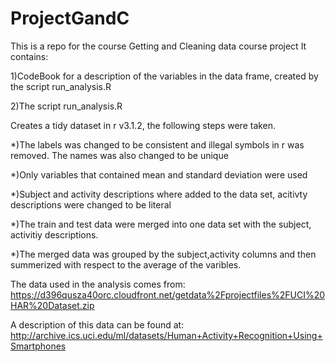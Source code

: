 # ProjectGandC

This is a repo for the course Getting and Cleaning data course project
It contains:

1)CodeBook for a description of the variables in the data frame, created by the script run_analysis.R

2)The script run_analysis.R

Creates a tidy dataset in r v3.1.2, the following steps were taken.

*)The labels was changed to be consistent and illegal symbols in r was removed. 
The names was also changed to be unique

*)Only variables that contained mean and standard deviation were used

*)Subject and activity descriptions where added to the data set,
acitivty descriptions were changed to be literal

*)The train and test data were merged into one data set with the subject, activitiy descriptions.

*)The merged data was grouped by the subject,activity columns and then summerized with 
respect to the average of the varibles.

The data used in the analysis comes from:
https://d396qusza40orc.cloudfront.net/getdata%2Fprojectfiles%2FUCI%20HAR%20Dataset.zip 

A description of this data can be found at:
http://archive.ics.uci.edu/ml/datasets/Human+Activity+Recognition+Using+Smartphones 
